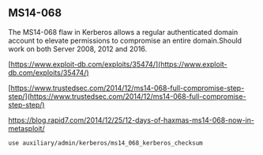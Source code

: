 ## MS14-068

The MS14-068 flaw in Kerberos allows a regular authenticated domain account to elevate permissions to compromise an entire domain.Should work on both Server 2008, 2012 and 2016.

[https://www.exploit-db.com/exploits/35474/](https://www.exploit-db.com/exploits/35474/)

[https://www.trustedsec.com/2014/12/ms14-068-full-compromise-step-step/](https://www.trustedsec.com/2014/12/ms14-068-full-compromise-step-step/)

https://blog.rapid7.com/2014/12/25/12-days-of-haxmas-ms14-068-now-in-metasploit/



```
use auxiliary/admin/kerberos/ms14_068_kerberos_checksum
```



